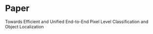 # Paper
Towards Efficient and Unified End-to-End Pixel Level Classification and Object Localization
